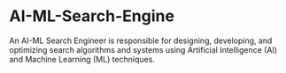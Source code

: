 # AI-ML-Search-Engine
An AI-ML Search Engineer is responsible for designing, developing, and optimizing search algorithms and systems using Artificial Intelligence (AI) and Machine Learning (ML) techniques. 
